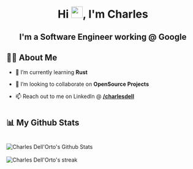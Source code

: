 <!-- <a href="#"><img width="100%" height="auto" src="https://i.imgur.com/iXuL1HG.png" height="175px"/></a> -->

<h1 align="center">Hi <img src="https://raw.githubusercontent.com/MartinHeinz/MartinHeinz/master/wave.gif" width="30px">, I'm Charles</h1>
<h2 align="center">I'm a Software Engineer working @ Google<img src=""/></h3>


## 🙋‍♂️ About Me

<!-- - 🔭 I’m currently working on **[Explainaible AI](https://github.com/takhilabhinav/Explainable-Ai)** -->

- 🌱 I’m currently learning **Rust**

- 👯 I’m looking to collaborate on **OpenSource Projects**

<!-- - 👨‍💻 All of my  Research papers are available at **[My Research]()** -->

- 📫 Reach out to me on LinkedIn @ **[/charlesdell](https://www.linkedin.com/in/charlesdell/)**

<!-- - ⚡  **Actively seeking Summer internships in Software Development and Data Science.** -->

#

## 📊 My Github Stats

<br/>

<div style="display:flex;flex-direction:column;">
  <img alt="Charles Dell'Orto's Github Stats" src="https://github-readme-stats.vercel.app/api?username=charlesdell&show_icons=true&count_private=true&theme=tokyonight&hide_border=&stroke=0000&background=060A0CD0" />

  <br/>

  <img alt="Charles Dell'Orto's streak" src="https://github-readme-streak-stats.herokuapp.com/?user=charlesdell&theme=tokyonight&hide_border=true&stroke=0000&background=060A0CD0"/>
</div>
